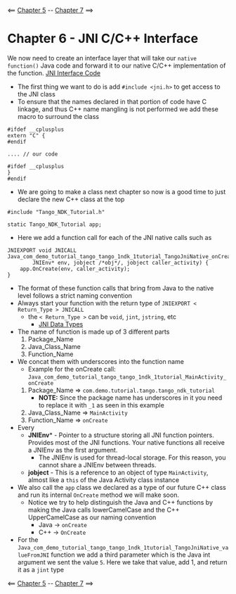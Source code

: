 <== [Chapter 5](./Chapter_05.md) -- [Chapter 7](./Chapter_07.md) ==>

# Chapter 6  - JNI C/C++ Interface
We now need to create an interface layer that will take our `native function()` Java code and forward it to our native C/C++ implementation of the function. [JNI Interface Code](../Sample_Code/Tango-NDK-Tutorial/app/src/main/cpp/native-lib.cpp)

* The first thing we want to do is add `#include <jni.h>` to get access to the JNI class
* To ensure that the names declared in that portion of code have C linkage, and thus C++ name mangling is not performed we add these macro to surround the class
```
#ifdef __cplusplus
extern "C" {
#endif

.... // our code

#ifdef __cplusplus
}
#endif
```
* We are going to make a class next chapter so now is a good time to just declare the new C++ class at the top
```
#include "Tango_NDK_Tutorial.h"

static Tango_NDK_Tutorial app;
```
* Here we add a function call for each of the JNI native calls such as
```
JNIEXPORT void JNICALL
Java_com_demo_tutorial_tango_tango_1ndk_1tutorial_TangoJniNative_onCreate(
        JNIEnv* env, jobject /*obj*/, jobject caller_activity) {
    app.OnCreate(env, caller_activity);
}
```
* The format of these function calls that bring from Java to the native level follows a strict naming convention
* Always start your function with the return type of `JNIEXPORT < Return_Type > JNICALL`
	* the `< Return_Type >` can be `void`, `jint`, `jstring`, etc
		* [JNI Data Types](http://docs.oracle.com/javase/8/docs/technotes/guides/jni/spec/types.html)
* The name of function is made up of 3 different parts
	1. Package_Name
	2. Java_Class_Name
	3. Function_Name
* We concat them with underscores into the function name
	* Example for the onCreate call: `Java_com_demo_tutorial_tango_tango_1ndk_1tutorial_MainActivity_onCreate`
	1. Package_Name => `com.demo.tutorial.tango.tango_ndk_tutorial`
		* **NOTE:** Since the package name has underscores in it you need to replace it with `_1` as seen in this example
	2. Java_Class_Name => `MainActivity`
	3. Function_Name => `onCreate`
* Every 
	* **JNIEnv*** - Pointer to a structure storing all JNI function pointers. Provides most of the JNI functions. Your native functions all receive a JNIEnv as the first argument.
		* The JNIEnv is used for thread-local storage. For this reason, you cannot share a JNIEnv between threads.
	* **jobject** - This is a reference to an object of type `MainActivity`, almost like a `this` of the Java Activity class instance
* We also call the `app` class we declared as a type of our future C++ class and run its internal `OnCreate` method we will make soon.
	* Notice we try to help distinguish the Java and C++ functions by making the Java calls lowerCamelCase and the C++ UpperCamelCase as our naming convention
		* Java -> `onCreate`
		* C++  -> `OnCreate`
* For the `Java_com_demo_tutorial_tango_tango_1ndk_1tutorial_TangoJniNative_valueFromJNI` function we add a third parameter which is the Java int argument we sent the value `5`. Here we take that value, add 1, and return it as a `jint` type

<== [Chapter 5](./Chapter_05.md) -- [Chapter 7](./Chapter_07.md) ==>
